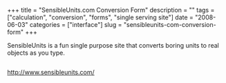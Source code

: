 +++
title = "SensibleUnits.com Conversion Form"
description = ""
tags = ["calculation", "conversion", "forms", "single serving site"]
date = "2008-06-03"
categories = ["interface"]
slug = "sensibleunits-com-conversion-form"
+++


<p>SensibleUnits is a fun single purpose site that converts boring units to real objects as you type.</p>
<div id="screens-full" class="clear"><div class="fullimg clear"><a href="http://media.konigi.com/interface/sensibleunits-conversion-calculator-1.png" class="group" rel="group" title="1. "><img src="http://media.konigi.com/interface/sensibleunits-conversion-calculator-1.png" alt="" class="img-responsive"></a></div></div><div id="screens-full" class="clear"><div class="fullimg clear"><a href="http://media.konigi.com/interface/sensibleunits-conversion-calculator-2.png" class="group" rel="group" title="2. "><img src="http://media.konigi.com/interface/sensibleunits-conversion-calculator-2.png" alt="" class="img-responsive"></a></div></div><div id="screens-full" class="clear"><div class="fullimg clear"><a href="http://media.konigi.com/interface/sensibleunits-conversion-calculator-3.png" class="group" rel="group" title="3. "><img src="http://media.konigi.com/interface/sensibleunits-conversion-calculator-3.png" alt="" class="img-responsive"></a></div></div><div id="screens-full" class="clear"><div class="fullimg clear"><a href="http://media.konigi.com/interface/sensibleunits-conversion-calculator-4.png" class="group" rel="group" title="4. "><img src="http://media.konigi.com/interface/sensibleunits-conversion-calculator-4.png" alt="" class="img-responsive"></a></div></div>        
<p><a href="http://www.sensibleunits.com/">http://www.sensibleunits.com/</a></p>

